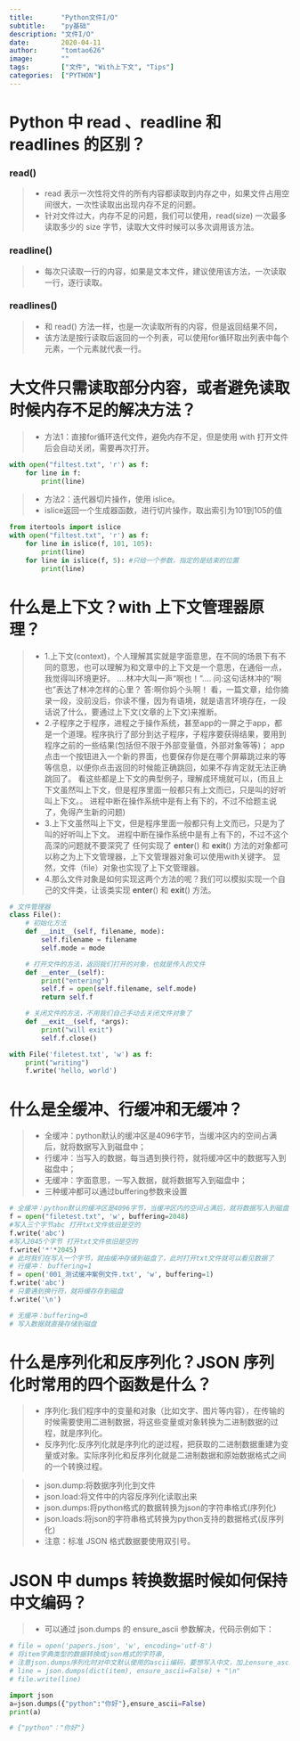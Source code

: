 ```yaml
---
title:       "Python文件I/O"
subtitle:    "py基础"
description: "文件I/O"
date:        2020-04-11
author:      "tomtao626"
image:       ""
tags:        ["文件", "With上下文", "Tips"]
categories:  ["PYTHON"]
---
```


# Python 中 read 、readline 和 readlines 的区别？
### read()
> + read 表示一次性将文件的所有内容都读取到内存之中，如果文件占用空间很大，一次性读取出出现内存不足的问题。
> + 针对文件过大，内存不足的问题，我们可以使用，read(size) 一次最多读取多少的 size 字节，读取大文件时候可以多次调用该方法。
### readline()
> + 每次只读取一行的内容，如果是文本文件，建议使用该方法，一次读取一行，逐行读取。
### readlines()
> + 和 read() 方法一样，也是一次读取所有的内容，但是返回结果不同，
> + 该方法是按行读取后返回的一个列表，可以使用for循环取出列表中每个元素，一个元素就代表一行。

# 大文件只需读取部分内容，或者避免读取时候内存不足的解决方法？
> + 方法1：直接for循环迭代文件，避免内存不足，但是使用 with 打开文件后会自动关闭，需要再次打开。
```python
with open("filtest.txt", 'r') as f:
    for line in f:
        print(line)
```
> + 方法2：迭代器切片操作，使用 islice。
> + islice返回一个生成器函数，进行切片操作，取出索引为101到105的值
```python
from itertools import islice
with open("filtest.txt", 'r') as f:
    for line in islice(f, 101, 105):
        print(line)
    for line in islice(f, 5): #只给一个参数，指定的是结束的位置
        print(line)
```

# 什么是上下文？with 上下文管理器原理？
> + 1.上下文(context)，个人理解其实就是字面意思，在不同的场景下有不同的意思，也可以理解为和文章中的上下文是一个意思，在通俗一点，我觉得叫环境更好。
      ....林冲大叫一声“啊也！”....
      问:这句话林冲的“啊也”表达了林冲怎样的心里？
      答:啊你妈个头啊！
      看，一篇文章，给你摘录一段，没前没后，你读不懂，因为有语境，就是语言环境存在，一段话说了什么，要通过上下文(文章的上下文)来推断。
> + 2.子程序之于程序，进程之于操作系统，甚至app的一屏之于app，都是一个道理。程序执行了部分到达子程序，子程序要获得结果，要用到程序之前的一些结果(包括但不限于外部变量值，外部对象等等)；
      app点击一个按钮进入一个新的界面，也要保存你是在哪个屏幕跳过来的等等信息，以便你点击返回的时候能正确跳回，如果不存肯定就无法正确跳回了。
      看这些都是上下文的典型例子，理解成环境就可以，(而且上下文虽然叫上下文，但是程序里面一般都只有上文而已，只是叫的好听叫上下文。。
      进程中断在操作系统中是有上有下的，不过不给题主说了，免得产生新的问题)
> + 3.上下文虽然叫上下文，但是程序里面一般都只有上文而已，只是为了叫的好听叫上下文。
      进程中断在操作系统中是有上有下的，不过不这个高深的问题就不要深究了
      任何实现了 __enter__() 和 __exit__() 方法的对象都可以称之为上下文管理器，上下文管理器对象可以使用with关键字。
      显然，文件（file）对象也实现了上下文管理器。
> + 4.那么文件对象是如何实现这两个方法的呢？我们可以模拟实现一个自己的文件类，让该类实现 __enter__() 和 __exit__() 方法。

```python
# 文件管理器
class File():
    # 初始化方法
    def __init__(self, filename, mode):
        self.filename = filename
        self.mode = mode

    # 打开文件的方法，返回我们打开的对象，也就是传入的文件
    def __enter__(self):
        print("entering")
        self.f = open(self.filename, self.mode)
        return self.f

    # 关闭文件的方法，不用我们自己手动去关闭文件对象了
    def __exit__(self, *args):
        print("will exit")
        self.f.close()

with File('filetest.txt', 'w') as f:
    print("writing")
    f.write('hello, world')
```

# 什么是全缓冲、行缓冲和无缓冲？
> + 全缓冲：python默认的缓冲区是4096字节，当缓冲区内的空间占满后，就将数据写入到磁盘中；
> + 行缓冲：当写入的数据，每当遇到换行符，就将缓冲区中的数据写入到磁盘中；
> + 无缓冲：字面意思，一写入数据，就将数据写入到磁盘中；
> + 三种缓冲都可以通过buffering参数来设置

```python
# 全缓冲：python默认的缓冲区是4096字节，当缓冲区内的空间占满后，就将数据写入到磁盘中；
f = open("filetest.txt", 'w', buffering=2048)
#写入三个字节abc 打开txt文件依旧是空的
f.write('abc')
#写入2045个字节 打开txt文件依旧是空的
f.write('*'*2045)
# 此时我们在写入一个字节，就由缓冲存储到磁盘了，此时打开txt文件就可以看见数据了
# 行缓冲： buffering=1
f = open('001_测试缓冲案例文件.txt', 'w', buffering=1)
f.write('abc')
# 只要遇到换行符，就将缓存存到磁盘
f.write('\n')

# 无缓冲：buffering=0
# 写入数据就直接存储到磁盘
```

# 什么是序列化和反序列化？JSON 序列化时常用的四个函数是什么？
> + 序列化:我们程序中的变量和对象（比如文字、图片等内容），在传输的时候需要使用二进制数据，将这些变量或对象转换为二进制数据的过程，就是序列化。
> + 反序列化:反序列化就是序列化的逆过程，把获取的二进制数据重建为变量或对象。实际序列化和反序列化就是二进制数据和原始数据格式之间的一个转换过程。

> + json.dump:将数据序列化到文件
> + json.load:将文件中的内容反序列化读取出来
> + json.dumps:将python格式的数据转换为json的字符串格式(序列化)
> + json.loads:将json的字符串格式转换为python支持的数据格式(反序列化)
> + 注意：标准 JSON 格式数据要使用双引号。

# JSON 中 dumps 转换数据时候如何保持中文编码？
> + 可以通过 json.dumps 的 ensure_ascii 参数解决，代码示例如下：

```python
# file = open('papers.json', 'w', encoding='utf-8')
# 将item字典类型的数据转换成json格式的字符串,
# 注意json.dumps序列化时对中文默认使用的ascii编码，要想写入中文，加上ensure_ascii=False
# line = json.dumps(dict(item), ensure_ascii=False) + "\n"
# file.write(line)

import json
a=json.dumps({"python":"你好"},ensure_ascii=False)
print(a)

# {"python"："你好"}
```